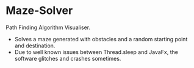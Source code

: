 # Maze-Solver
Path Finding Algorithm Visualiser.
- Solves a maze generated with obstacles and a random starting point and destination. 
- Due to well known issues between Thread.sleep and JavaFx, the software glitches and crashes sometimes.
